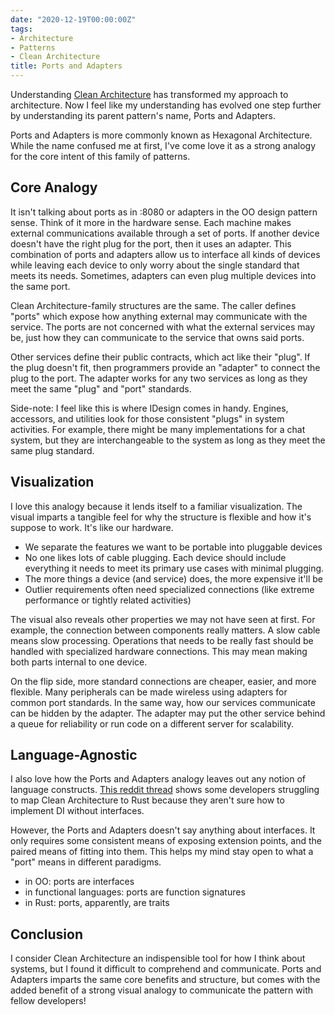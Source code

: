 ```yaml
---
date: "2020-12-19T00:00:00Z"
tags:
- Architecture
- Patterns
- Clean Architecture
title: Ports and Adapters
---
```


Understanding [Clean Architecture](https://blog.cleancoder.com/uncle-bob/2012/08/13/the-clean-architecture.html) has transformed my approach to architecture. Now I feel like my understanding has evolved one step further by understanding its parent pattern's name, Ports and Adapters.
<!--more-->

Ports and Adapters is more commonly known as Hexagonal Architecture. While the name confused me at first, I've come love it as a strong analogy for the core intent of this family of patterns.

## Core Analogy
It isn't talking about ports as in :8080 or adapters in the OO design pattern sense. Think of it more in the hardware sense. Each machine makes external communications available through a set of ports. If another device doesn't have the right plug for the port, then it uses an adapter. This combination of ports and adapters allow us to interface all kinds of devices while leaving each device to only worry about the single standard that meets its needs. Sometimes, adapters can even plug multiple devices into the same port.

Clean Architecture-family structures are the same. The caller defines "ports" which expose how anything external may communicate with the service. The ports are not concerned with what the external services may be, just how they can communicate to the service that owns said ports.

Other services define their public contracts, which act like their "plug". If the plug doesn't fit, then programmers provide an "adapter" to connect the plug to the port. The adapter works for any two services as long as they meet the same "plug" and "port" standards.

Side-note: I feel like this is where IDesign comes in handy. Engines, accessors, and utilities look for those consistent "plugs" in system activities. For example, there might be many implementations for a chat system, but they are interchangeable to the system as long as they meet the same plug standard.

## Visualization
I love this analogy because it lends itself to a familiar visualization. The visual imparts a tangible feel for why the structure is flexible and how it's suppose to work. It's like our hardware.
- We separate the features we want to be portable into pluggable devices
- No one likes lots of cable plugging. Each device should include everything it needs to meet its primary use cases with minimal plugging.
- The more things a device (and service) does, the more expensive it'll be
- Outlier requirements often need specialized connections (like extreme performance or tightly related activities)

The visual also reveals other properties we may not have seen at first. For example, the connection between components really matters. A slow cable means slow processing. Operations that needs to be really fast should be handled with specialized hardware connections. This may mean making both parts internal to one device.

On the flip side, more standard connections are cheaper, easier, and more flexible. Many peripherals can be made wireless using adapters for common port standards.
In the same way, how our services communicate can be hidden by the adapter. The adapter may put the other service behind a queue for reliability or run code on a different server for scalability. 

## Language-Agnostic

I also love how the Ports and Adapters analogy leaves out any notion of language constructs. [This reddit thread](https://www.reddit.com/r/rust/comments/jriowl/my_first_impression_and_some_questions_regarding/?utm_source=share&utm_medium=ios_app&utm_name=iossmf) shows some developers struggling to map Clean Architecture to Rust because they aren't sure how to implement DI without interfaces.

However, the Ports and Adapters doesn't say anything about interfaces. It only requires some consistent means of exposing extension points, and the paired means of fitting into them. This helps my mind stay open to what a "port" means in different paradigms.
- in OO: ports are interfaces
- in functional languages: ports are function signatures
- in Rust: ports, apparently, are traits

## Conclusion

I consider Clean Architecture an indispensible tool for how I think about systems, but I found it difficult to comprehend and communicate. Ports and Adapters imparts the same core benefits and structure, but comes with the added benefit of a strong visual analogy to communicate the pattern with fellow developers!

<!-- A great solid structure explanation would be to put different iDesign services on different hardware devices (probably managers as the core computer, client as monitor) and show them plugging in -->
